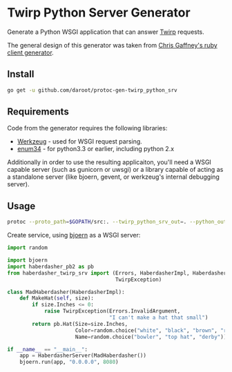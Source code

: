 # Twirp Python Server Generator

Generate a Python WSGI application that can answer
[Twirp](https://github.com/twitchtv/twirp) requests.

The general design of this generator was taken from [Chris Gaffney's ruby
client generator](https://github.com/gaffneyc/protoc-gen-twirp_ruby).

## Install

```bash
go get -u github.com/daroot/protoc-gen-twirp_python_srv
```

## Requirements

Code from the generator requires the following libraries:

- [Werkzeug](http://werkzeug.pocoo.org/) - used for WSGI request parsing.
- [enum34](https://pypi.python.org/pypi/enum34) - for python3.3 or earlier, including python 2.x

Additionally in order to use the resulting applicaiton,  you'll need a WSGI
capable server (such as gunicorn or uwsgi) or a library capable of acting as a
standalone server (like bjoern, gevent, or werkzeug's internal debugging
server).

## Usage

```bash
protoc --proto_path=$GOPATH/src:. --twirp_python_srv_out=. --python_out=. path/to/service.proto
```

Create service, using [bjoern](https://github.com/jonashaag/bjoern) as a WSGI
server:

```python
import random

import bjoern
import haberdasher_pb2 as pb
from haberdasher_twirp_srv import (Errors, HaberdasherImpl, HaberdasherServer,
                                   TwirpException)

class MadHaberdasher(HaberdasherImpl):
    def MakeHat(self, size):
        if size.Inches <= 0:
            raise TwirpException(Errors.InvalidArgument,
                                 "I can't make a hat that small")
        return pb.Hat(Size=size.Inches,
                      Color=random.choice("white", "black", "brown", "red"),
                      Name=random.choice("bowler", "top hat", "derby"))

if __name__ == "__main__":
    app = HaberdasherServer(MadHaberdasher())
    bjoern.run(app, "0.0.0.0", 8080)
```
